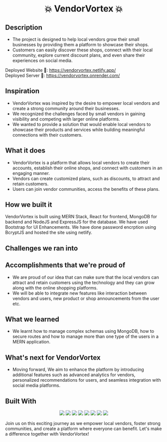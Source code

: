 <h1 align="center">💥 VendorVortex 💥</h1>

## Description

- The project is designed to help local vendors grow their small businesses by providing them a platform to showcase their shops.
- Customers can easily discover these shops, connect with their local community, explore current discount plans, and even share their experiences on social media.

Deployed Website 🔗: https://vendorvortex.netlify.app/
<br/>
Deployed Server 🔗: https://vendorvortex.onrender.com/

## Inspiration

- VendorVortex was inspired by the desire to empower local vendors and create a strong community around their businesses.
- We recognized the challenges faced by small vendors in gaining visibility and competing with larger online platforms. 
- We wanted to provide a solution that would enable local vendors to showcase their products and services while building meaningful connections with their customers.

## What it does

- VendorVortex is a platform that allows local vendors to create their accounts, establish their online shops, and connect with customers in an engaging manner. 
- Vendors can create customized plans, such as discounts, to attract and retain customers. 
- Users can join vendor communities, access the benefits of these plans.

## How we built it

VendorVortex is built using MERN Stack, React for frontend, MongoDB for backend and NodeJS and ExpressJS for the database. We have used Bootstrap for UI Enhancements. We have done password encrption using BcryptJS and hosted the site using netlify.

## Challenges we ran into



## Accomplishments that we're proud of

- We are proud of our idea that can make sure that the local vendors can attract and retain customers using the technology and they can grow along with the online shopping platforms. 
- We will be able to integrate new features like interaction between vendors and users, new product or shop announcements from the user etc.

## What we learned

- We learnt how to manage complex schemas using MongoDB, how to secure routes and how to manage more than one type of the users in a MERN application.

## What's next for VendorVortex

- Moving forward, We aim to enhance the platform by introducing additional features such as advanced analytics for vendors, personalized recommendations for users, and seamless integration with social media platforms. 

## Built With

<div align="center">
  <img src="https://img.shields.io/badge/javascript-%23323330.svg?style=for-the-badge&logo=javascript&logoColor=%23F7DF1E"/>
  <img src="https://img.shields.io/badge/react-%2320232a.svg?style=for-the-badge&logo=react&logoColor=%2361DAFB"/>
  <img src="https://img.shields.io/badge/MongoDB-47A248?style=for-the-badge&logo=mongodb&logoColor=white"/>
  <img src="https://img.shields.io/badge/NPM-%23CB3837.svg?style=for-the-badge&logo=npm&logoColor=white"/>
  <img src="https://img.shields.io/badge/Express.js-000000?style=for-the-badge&logo=express&logoColor=white"/>
  <img src="https://img.shields.io/badge/node.js-6DA55F?style=for-the-badge&logo=node.js&logoColor=white"/>
  <img src="https://img.shields.io/badge/Bootstrap-7952B3?style=for-the-badge&logo=bootstrap&logoColor=white"/>
  <img src="https://img.shields.io/badge/github-%23121011.svg?style=for-the-badge&logo=github&logoColor=white" />
</div>

Join us on this exciting journey as we empower local vendors, foster strong communities, and create a platform where everyone can benefit. Let's make a difference together with VendorVortex!